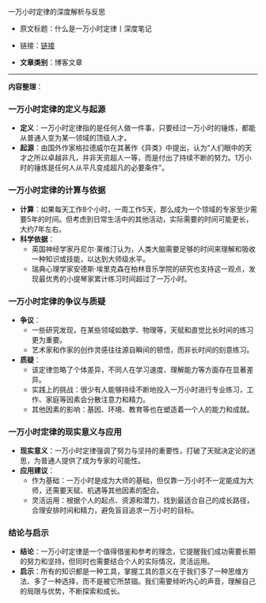 一万小时定律的深度解析与反思  

- 原文标题：什么是一万小时定律丨深度笔记  
- 链接：[链接](https://mp.weixin.qq.com/s/NVUAelHpYzvchR8mYwFJyw)  

- **文章类别**：博客文章  

---

**内容整理**：  

### 一万小时定律的定义与起源
- **定义**：一万小时定律指的是任何人做一件事，只要经过一万小时的锤炼，都能从普通人变为某一领域的顶级人才。
- **起源**：由国外作家格拉德威尔在其著作《异类》中提出，认为“人们眼中的天才之所以卓越非凡，并非天资超人一等，而是付出了持续不断的努力。1万小时的锤炼是任何人从平凡变成超凡的必要条件”。

### 一万小时定律的计算与依据
- **计算**：如果每天工作8个小时，一周工作5天，那么成为一个领域的专家至少需要5年的时间。但考虑到日常生活中的其他活动，实际需要的时间可能更长，大约7年左右。
- **科学依据**：
  - 英国神经学家丹尼尔·莱维汀认为，人类大脑需要足够的时间来理解和吸收一种知识或技能，以达到大师级水平。
  - 瑞典心理学家安德斯·埃里克森在柏林音乐学院的研究也支持这一观点，发现最优秀的小提琴家累计练习时间超过了一万小时。

### 一万小时定律的争议与质疑
- **争议**：
  - 一些研究发现，在某些领域如数学、物理等，天赋和直觉比长时间的练习更为重要。
  - 艺术家和作家的创作灵感往往源自瞬间的顿悟，而非长时间的刻意练习。
- **质疑**：
  - 该定律忽略了个体差异，不同人在学习速度、理解能力等方面存在显著差异。
  - 实践上的挑战：很少有人能够持续不断地投入一万小时进行专业练习，工作、家庭等因素会分散注意力和精力。
  - 其他因素的影响：基因、环境、教育等也在塑造着一个人的能力和成就。

### 一万小时定律的现实意义与应用
- **现实意义**：一万小时定律强调了努力与坚持的重要性，打破了天赋决定论的迷思，为普通人提供了成为专家的可能性。
- **应用建议**：
  - 作为基础：一万小时是成为大师的基础，但仅靠一万小时不一定能成为大师，还需要天赋、机遇等其他因素的配合。
  - 灵活运用：根据个人的起点、资源和潜力，找到最适合自己的成长路径，合理安排时间和精力，避免盲目追求一万小时的目标。

### 结论与启示
- **结论**：一万小时定律是一个值得借鉴和参考的理念，它提醒我们成功需要长期的努力和坚持，但同时也需要结合个人的实际情况，灵活运用。
- **启示**：所有的知识都是一种工具，掌握工具的意义在于我们多了一种思维方法、多了一种选择，而不是被它所禁锢。我们需要倾听内心的声音，理解自己的局限与优势，不断探索和成长。